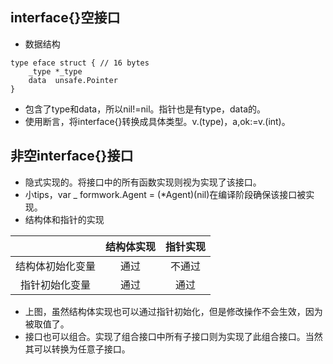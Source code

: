 ## interface{}空接口
* 数据结构
````
type eface struct { // 16 bytes
	_type *_type
	data  unsafe.Pointer
}
````
* 包含了type和data，所以nil!=nil。指针也是有type，data的。
* 使用断言，将interface{}转换成具体类型。v.(type)，a,ok:=v.(int)。
## 非空interface{}接口
* 隐式实现的。将接口中的所有函数实现则视为实现了该接口。
* 小tips，var _ formwork.Agent = (*Agent)(nil)在编译阶段确保该接口被实现。
* 结构体和指针的实现
  
| | 结构体实现       | 指针实现 |
| :-: | :-: | :-: |
| 结构体初始化变量 | 通过     | 不通过 |
| 指针初始化变量   | 通过     | 通过   |  
* 上图，虽然结构体实现也可以通过指针初始化，但是修改操作不会生效，因为被取值了。
* 接口也可以组合。实现了组合接口中所有子接口则为实现了此组合接口。当然其可以转换为任意子接口。